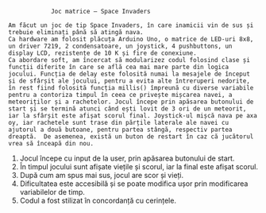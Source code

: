 				Joc matrice – Space Invaders

	Am făcut un joc de tip Space Invaders, în care inamicii vin de sus și trebuie eliminați până să atingă nava.
	Ca hardware am folosit plăcuța Arduino Uno, o matrice de LED-uri 8x8, un driver 7219, 2 condensatoare, un joystick, 4 pushbuttons, un display LCD, rezistențe de 10 K și fire de conexiune.
	Ca abordare soft, am încercat să modularizez codul folosind clase și funcții diferite în care se află cea mai mare parte din logica jocului. Funcția de delay este folosită numai la mesajele de început și de sfârșit ale jocului, pentru a evita alte întreruperi nedorite, în rest fiind folosită funcția millis() împreună cu diverse variabile pentru a contoriza timpul în ceea ce privește mișcarea navei, a meteoriților și a rachetelor. Jocul începe prin apăsarea butonului de start și se termină atunci când ești lovit de 3 ori de un meteorit, iar la sfârșit este afișat scorul final. Joystick-ul mișcă nava pe axa oy, iar rachetele sunt trase din părțile laterale ale navei cu ajutorul a două butoane, pentru partea stângă, respectiv partea dreaptă.  De asemenea, există un buton de restart în caz că jucătorul vrea să înceapă din nou.

1.	Jocul începe cu input de la user, prin apăsarea butonului de start.
2.	În timpul jocului sunt afișate viețile și scorul, iar la final este afișat scorul.
3.	După cum am spus mai sus, jocul are scor și vieți.
4.	Dificultatea este accesibilă și se poate modifica ușor prin modificarea variabilelor de timp.
5.	Codul a fost stilizat în concordanță cu cerințele.
